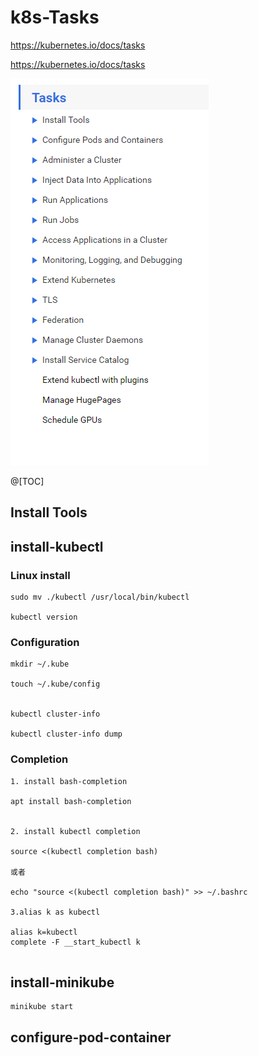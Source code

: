 # k8s-Tasks

https://kubernetes.io/docs/tasks


https://kubernetes.io/docs/tasks


![content00](_image/content00.png)


@[TOC]




## Install Tools
## install-kubectl

### Linux install

```
sudo mv ./kubectl /usr/local/bin/kubectl

kubectl version

```

###  Configuration


```
mkdir ~/.kube

touch ~/.kube/config


kubectl cluster-info

kubectl cluster-info dump

```


###  Completion

```
1. install bash-completion

apt install bash-completion


2. install kubectl completion

source <(kubectl completion bash)

或者 

echo "source <(kubectl completion bash)" >> ~/.bashrc

3.alias k as kubectl

alias k=kubectl
complete -F __start_kubectl k


```



## install-minikube

```
minikube start
```

## configure-pod-container



